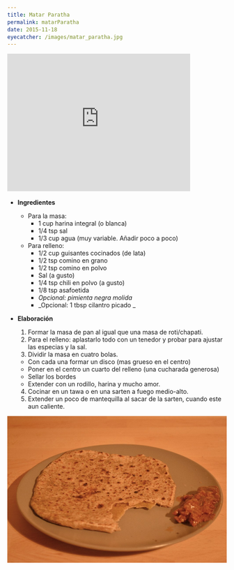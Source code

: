 ```yaml
---
title: Matar Paratha
permalink: matarParatha
date: 2015-11-18
eyecatcher: /images/matar_paratha.jpg
---
```


<iframe width="420" height="315" src="http://www.youtube.com/embed/DsRroao6hRg" frameborder="0"
allowfullscreen></iframe>

* **Ingredientes**

  * Para la masa: 
    * 1 cup harina integral (o blanca)
    * 1/4 tsp sal
    * 1/3 cup agua (muy variable. Añadir poco a poco)
  * Para relleno: 
    * 1/2 cup guisantes cocinados (de lata)
    * 1/2 tsp comino en grano
    * 1/2 tsp comino en polvo
    * Sal (a gusto)
    * 1/4 tsp chili en polvo (a gusto)
    * 1/8 tsp asafoetida
    * _Opcional: pimienta negra molida_
    * _Opcional: 1 tbsp cilantro picado _

* **Elaboración**

  1. Formar la masa de pan al igual que una masa de roti/chapati.
  2. Para el relleno: aplastarlo todo con un tenedor y probar para ajustar las especias y la sal.
  3. Dividir la masa en cuatro bolas. 
    * Con cada una formar un disco (mas grueso en el centro)
    * Poner en el centro un cuarto del relleno (una cucharada generosa)
    * Sellar los bordes 
    * Extender con un rodillo, harina y mucho amor.
  4. Cocinar en un tawa o en una sarten a fuego medio-alto.
  5. Extender un poco de mantequilla al sacar de la sarten, cuando este aun caliente.

![MatarParatha](/images/matar_paratha.jpg)

